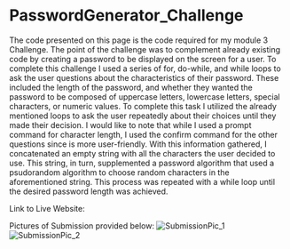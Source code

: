 # PasswordGenerator_Challenge
 The code presented on this page is the code required for my module 3 Challenge. The point of the challenge was to complement already existing code by creating a password to be displayed on the screen for a user. To complete this challenge I used a series of for, do-while, and while loops to ask the user questions about the characteristics of their password. These included the length of the password, and whether they wanted the password to be composed of uppercase letters, lowercase letters, special characters, or numeric values. To complete this task I utilized the already mentioned loops to ask the user repeatedly about their choices until they made their decision. I would like to note that while I used a prompt command for character length, I used the confirm command for the other questions since is more user-friendly. With this information gathered, I concatenated an empty string with all the characters the user decided to use. This string, in turn, supplemented a password algorithm that used a psudorandom algorithm to choose random characters in the aforementioned string. This process was repeated with a while loop until the desired password length was achieved. 
 
 
 Link to Live Website:
 
 Pictures of Submission provided below:
![SubmissionPic_1](https://user-images.githubusercontent.com/113951708/196219517-cc40bb0e-30f0-4966-8ba3-8f2877d9db5e.PNG)
![SubmissionPic_2](https://user-images.githubusercontent.com/113951708/196219586-dc616444-360a-4c41-912f-1c7bea3321ee.PNG)
